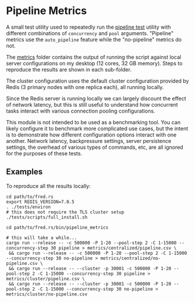 Pipeline Metrics
================

A small test utility used to repeatedly run the [pipeline test](../pipeline_test) utility with different combinations of `concurrency` and `pool` arguments. "Pipeline" metrics use the `auto_pipeline` feature while the "no-pipeline" metrics do not. 

The [metrics](metrics) folder contains the output of running the script against local server configurations on my desktop (12 cores, 32 GB memory). Steps to reproduce the results are shown in each sub-folder.

The cluster configuration uses the default cluster configuration provided by Redis (3 primary nodes with one replica each), all running locally.

Since the Redis server is running locally we can largely discount the effect of network latency, but this is still useful to understand how concurrent tasks interact with various connection pooling configurations. 

This module is not intended to be used as a benchmarking tool. You can likely configure it to benchmark more complicated use cases, but the intent is to demonstrate how different configuration options interact with one another. Network latency, backpressure settings, server persistence settings, the overhead of various types of commands, etc, are all ignored for the purposes of these tests. 

## Examples

To reproduce all the results locally:

```
cd path/to/fred.rs
export REDIS_VERSION=7.0.5
. ./tests/environ
# this does not require the TLS cluster setup
./tests/scripts/full_install.sh

cd path/to/fred.rs/bin/pipeline_metrics

# this will take a while...
cargo run --release -- -c 500000 -P 1-20 --pool-step 2 -C 1-15000 --concurrency-step 30 pipeline > metrics/centralized/pipeline.csv \
 && cargo run --release -- -c 500000 -P 1-20 --pool-step 2 -C 1-15000 --concurrency-step 30 no-pipeline > metrics/centralized/no-pipeline.csv \
 && cargo run --release -- --cluster -p 30001 -c 500000 -P 1-20 --pool-step 2 -C 1-15000 --concurrency-step 30 pipeline > metrics/cluster/pipeline.csv \
 && cargo run --release -- --cluster -p 30001 -c 500000 -P 1-20 --pool-step 2 -C 1-15000 --concurrency-step 30 no-pipeline > metrics/cluster/no-pipeline.csv 
```
